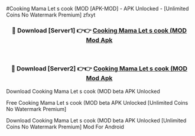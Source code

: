 #Cooking Mama Let s cook (MOD [APK-MOD] - APK Unlocked - [Unlimited Coins No Watermark Premium] zfxyt



<div align="center">

<h3>🔴 Download [Server1] 👉👉 <a href="https://momento.my/?title=Cooking_Mama_Let_s_cook_(MOD">Cooking Mama Let s cook (MOD Mod Apk</a></h3><br>

<h3>🔴 Download [Server2] 👉👉 <a href="https://momento.my/?title=Cooking_Mama_Let_s_cook_(MOD">Cooking Mama Let s cook (MOD Mod Apk</a></h3>
</div>



Download Cooking Mama Let s cook (MOD beta APK Unlocked

Free Cooking Mama Let s cook (MOD beta APK Unlocked [Unlimited Coins No Watermark Premium]

Download Cooking Mama Let s cook (MOD beta APK Unlocked [Unlimited Coins No Watermark Premium] Mod For Android
